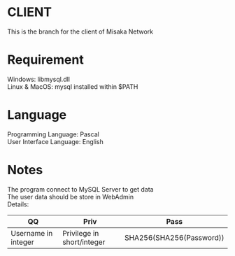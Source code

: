 # CLIENT
This is the branch for the client of Misaka Network<br>
# Requirement
Windows: libmysql.dll<br>
Linux & MacOS: mysql installed within $PATH<br>
# Language
Programming Language: Pascal<br>
User Interface Language: English<br>
# Notes
The program connect to MySQL Server to get data<br>
The user data should be store in WebAdmin<br>
Details: <br>

| QQ | Priv | Pass |
|---------------------|----------------------------|--------------------------|
| Username in integer | Privilege in short/integer | SHA256(SHA256(Password)) |
